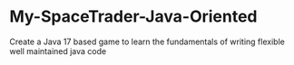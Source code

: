 # My-SpaceTrader-Java-Oriented
 Create a Java 17 based game to learn the fundamentals of writing flexible well maintained java code
